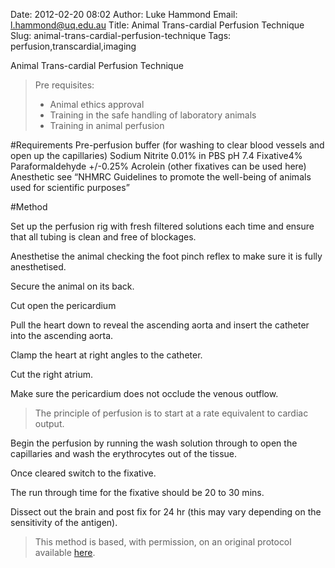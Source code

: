 Date: 2012-02-20 08:02
Author: Luke Hammond
Email: l.hammond@uq.edu.au
Title: Animal Trans-cardial Perfusion Technique
Slug: animal-trans-cardial-perfusion-technique
Tags: perfusion,transcardial,imaging

Animal Trans-cardial Perfusion Technique




>Pre requisites:
>
>* Animal ethics approval
>* Training in the safe handling of laboratory animals
>* Training in animal perfusion
>
>


#Requirements
Pre-perfusion buffer (for washing to clear blood vessels and open up the capillaries) Sodium Nitrite 0.01% in PBS pH 7.4
Fixative4% Paraformaldehyde +/-0.25% Acrolein (other fixatives can be used here)
Anesthetic see “NHMRC Guidelines to promote the well-being of animals used for scientific  purposes”

#Method

Set up the perfusion rig with fresh filtered solutions each time and ensure that all tubing is clean and free of blockages.



Anesthetise the animal checking the foot pinch reflex to make sure it is fully anesthetised.



Secure the animal on its back.



Cut open the pericardium



Pull the heart down to reveal the ascending aorta and insert the catheter into the ascending aorta.



Clamp the heart at right angles to the catheter.



Cut the right atrium.



Make sure the pericardium does not occlude the venous outflow.


>The principle of perfusion is to start at a rate equivalent to cardiac output.


Begin the perfusion by running the wash solution through to open the capillaries and wash the erythrocytes out of the tissue.



Once cleared switch to the fixative.



The run through time for the fixative should be 20 to 30 mins.



Dissect out the brain and post fix for 24 hr (this may vary depending on the sensitivity of the antigen).







>This method is based, with permission, on an original protocol available [here](http://web.qbi.uq.edu.au/microscopy/?page_id=454).

